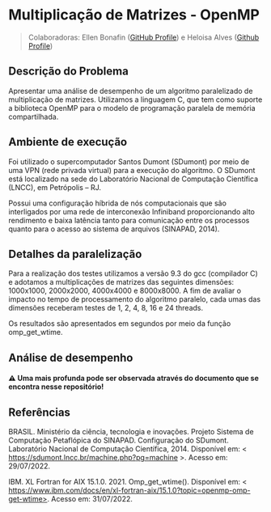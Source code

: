 # Multiplicação de Matrizes - OpenMP

>Colaboradoras: Ellen Bonafin ([GitHub Profile](https://github.com/EllenBonafin)) e Heloisa Alves ([Github Profile](https://github.com/Helogizzy))

## Descrição do Problema
Apresentar uma análise de desempenho de um algoritmo paralelizado de multiplicação de matrizes. Utilizamos a linguagem C, que tem como suporte a biblioteca OpenMP para o modelo de programação paralela de memória compartilhada. 

## Ambiente de execução

Foi utilizado o supercomputador Santos Dumont (SDumont) por meio de uma VPN (rede privada virtual) para a execução do algoritmo. O SDumont está localizado na sede do Laboratório Nacional de Computação Científica (LNCC), em Petrópolis – RJ. 

Possui uma configuração híbrida de nós computacionais que são interligados por uma rede de interconexão Infiniband proporcionando alto rendimento e baixa latência tanto para comunicação entre os processos quanto para o acesso ao sistema de arquivos (SINAPAD, 2014).

## Detalhes da paralelização
Para a realização dos testes utilizamos a versão 9.3 do gcc (compilador C) e adotamos a multiplicações de matrizes das seguintes dimensões: 1000x1000, 2000x2000, 4000x4000 e 8000x8000. A fim de avaliar o impacto no tempo de processamento do algoritmo paralelo, cada umas das dimensões receberam testes de 1, 2, 4, 8, 16 e 24 threads. 

Os resultados são apresentados em segundos por meio da função omp_get_wtime.

## Análise de desempenho
#### ⚠️ Uma  mais profunda pode ser observada através do documento que se encontra nesse repositório!



## Referências

BRASIL. Ministério da ciência, tecnologia e inovações. Projeto Sistema de Computação Petaflópica do SINAPAD. Configuração do SDumont. Laboratório Nacional de Computação Científica, 2014. Disponível em: < https://sdumont.lncc.br/machine.php?pg=machine >. Acesso em: 29/07/2022.

IBM. XL Fortran for AIX 15.1.0. 2021. Omp_get_wtime(). Disponível em: < https://www.ibm.com/docs/en/xl-fortran-aix/15.1.0?topic=openmp-omp-get-wtime>. Acesso em: 31/07/2022.
